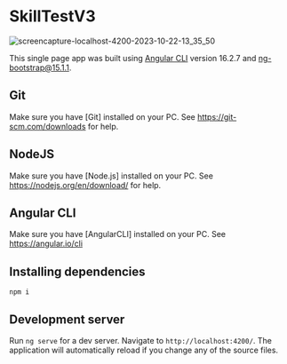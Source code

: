 # SkillTestV3
![screencapture-localhost-4200-2023-10-22-13_35_50](https://github.com/GuyBosa/Coalition-skillTest/assets/40579537/24fb33c0-e539-45a7-b027-9e4a26a9633b)

This single page app was built using [Angular CLI](https://github.com/angular/angular-cli) version 16.2.7 and ng-bootstrap@15.1.1.

## Git
Make sure you have [Git] installed on your PC. See https://git-scm.com/downloads for help. 

## NodeJS
Make sure you have [Node.js] installed on your PC. See https://nodejs.org/en/download/ for help. 

## Angular CLI
Make sure you have [AngularCLI] installed on your PC. See https://angular.io/cli

## Installing dependencies
`npm i`   


## Development server

Run `ng serve` for a dev server. Navigate to `http://localhost:4200/`. The application will automatically reload if you change any of the source files.

